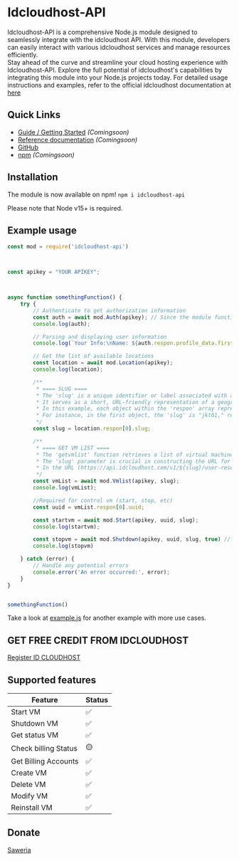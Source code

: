# Idcloudhost-API
Idcloudhost-API is a comprehensive Node.js module designed to seamlessly integrate with the idcloudhost API. With this module, developers can easily interact with various idcloudhost services and manage resources efficiently. <br>Stay ahead of the curve and streamline your cloud hosting experience with Idcloudhost-API. Explore the full potential of idcloudhost's capabilities by integrating this module into your Node.js projects today. For detailed usage instructions and examples, refer to the official idcloudhost documentation at [here](https://api.idcloudhost.com/)<br>




## Quick Links

* [Guide / Getting Started](https://sonofescobar1337.dev/) _(Comingsoon)_
* [Reference documentation](https://sonofescobar1337.dev/) _(Comingsoon)_
* [GitHub](https://github.com/sonofescobar1337/idcloudhost-api)
* [npm](https://npmjs.org/package/) _(Comingsoon)_


## Installation
The module is now available on npm! `npm i idcloudhost-api`

Please note that Node v15+ is required.


## Example usage

```js
const mod = require('idcloudhost-api')



const apikey = "YOUR APIKEY";



async function somethingFunction() {
    try {
        // Authenticate to get authorization information
        const auth = await mod.Auth(apikey); // Since the module function is asynchronous, use await
        console.log(auth);

        // Parsing and displaying user information
        console.log(`Your Info:\nName: ${auth.respon.profile_data.first_name}\n`);

        // Get the list of available locations
        const location = await mod.Location(apikey);
        console.log(location);

        /**
         * ==== SLUG ====
         * The 'slug' is a unique identifier or label associated with a specific location or resource.
         * It serves as a short, URL-friendly representation of a geographical or resource-related term.
         * In this example, each object within the 'respon' array represents a location, and the 'slug' field provides a concise identifier for that location.
         * For instance, in the first object, the 'slug' is "jkt01," representing the location or resource associated with "SouthJKT-a."
         */
        const slug = location.respon[0].slug;

        /**
         * ==== GET VM LIST ====
         * The 'getvmlist' function retrieves a list of virtual machines (VM) associated with a specific resource or location.
         * The 'slug' parameter is crucial in constructing the URL for the API request, dynamically specifying the location or resource for which the VM list is requested.
         * In the URL (https://api.idcloudhost.com/v1/${slug}/user-resource/vm/list), the 'slug' is inserted into the path, indicating the specific location's endpoint.
         */
        const vmList = await mod.Vmlist(apikey, slug);
        console.log(vmList);

        //Required for control vm (start, stop, etc)
        const uuid = vmList.respon[0].uuid;

        const startvm = await mod.Start(apikey, uuid, slug);
        console.log(startvm);

        const stopvm = await mod.Shutdown(apikey, uuid, slug, true) //for the last parameter is can be 'true' or 'false'. true is for force shutdown, false is for shutdown normal
        console.log(stopvm)

    } catch (error) {
        // Handle any potential errors
        console.error('An error occurred:', error);
    }
}


somethingFunction()
```

Take a look at [example.js](https://github.com/sonofescobar1337/idcloudhost-api/blob/master/example.js) for another example with more use cases.


## GET FREE CREDIT FROM IDCLOUDHOST 
[Register ID CLOUDHOST](https://console.idcloudhost.com/referral/35q7jb)

## Supported features

| Feature  | Status |
| ------------- | ------------- |
| Start VM  | ✅  |
| Shutdown VM   | ✅  |
| Get status VM  | ✅  |
| Check billing Status | 🟡  |
| Get Billing Accounts  | ✅  |
| Create VM   | ✅  |
| Delete VM  | ✅  |
| Modify VM | ✅  |
| Reinstall VM  | ✅  |


## Donate
[Saweria](https://saweria.co/sonofescobar1337) <br>
